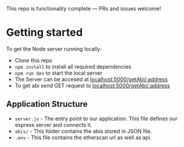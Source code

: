This repo is functionality complete — PRs and issues welcome!

# Getting started

To get the Node server running locally:

- Clone this repo
- `npm install` to install all required dependencies
- `npm run dev` to start the local server
- The Server can be accesed at [localhost:5000/getAbi/:address](http://localhost:5000/getAbi/:address)
- To get abi send GET request to [localhost:5000/getAbi/:address](http://localhost:5000/getAbi/:address)


## Application Structure

- `server.js` - The entry point to our application. This file defines our express server and connects it.
- `abis/` - This folder contains the abis stored in JSON file.
- `.env` - This file contains the etherscan url as well as api.


